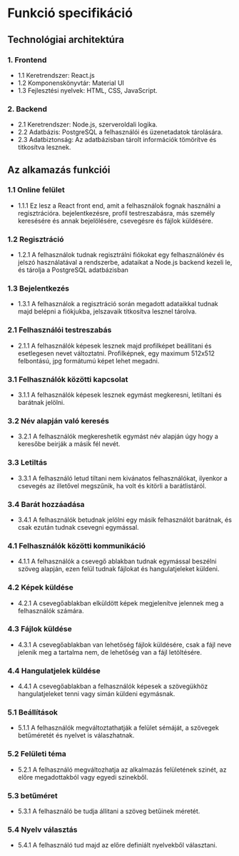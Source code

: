 # Funkció specifikáció

## Technológiai architektúra

### 1. Frontend

- 1.1 Keretrendszer: React.js
- 1.2 Komponenskönyvtár: Material UI
- 1.3 Fejlesztési nyelvek: HTML, CSS, JavaScript.

### 2. Backend

- 2.1 Keretrendszer: Node.js, szerveroldali logika.
- 2.2 Adatbázis: PostgreSQL a felhasználói és üzenetadatok tárolására.
- 2.3 Adatbiztonság: Az adatbázisban tárolt információk tömörítve és titkosítva lesznek.

## Az alkamazás funkciói

### 1.1 Online felület

- 1.1.1 Ez lesz a React front end, amit a felhasználok fognak használni a regisztrációra.
bejelentkezésre, profil testreszabásra, más személy keresésére és annak bejelölésére, csevegésre és fájlok küldésére.

### 1.2 Regisztráció

- 1.2.1 A felhasználok tudnak regisztrálni fiókokat egy felhasználónév és jelszó használatával a rendszerbe, adataikat a Node.js backend kezeli le, és tárolja a PostgreSQL adatbázisban

### 1.3 Bejelentkezés

- 1.3.1 A felhasználok a regisztráció során megadott adataikkal  tudnak majd belépni a fiókjukba, jelszavaik titkosítva lesznel tárolva.

### 2.1 Felhasználói testreszabás

- 2.1.1 A felhasználók képesek lesznek majd profilképet beállitani és esetlegesen nevet változtatni. Profilképnek, egy maximum 512x512 felbontású, jpg formátumú képet lehet megadni.

### 3.1 Felhasználók közötti kapcsolat

- 3.1.1 A felhasználók képesek lesznek egymást megkeresni, letiltani és barátnak jelölni.

### 3.2 Név alapján való keresés

- 3.2.1 A felhasználók megkereshetik egymást név alapján úgy hogy a keresőbe beirják a másik fél nevét.

### 3.3 Letiltás

- 3.3.1 A felhasználó letud tiltani nem kivánatos felhasználókat, ilyenkor a csevegés az illetővel megszűnik, ha volt és kitörli a barátlistáról.

### 3.4 Barát hozzáadása

- 3.4.1 A felhasználók betudnak jelölni egy másik felhasználót barátnak, és csak ezután tudnak csevegni egymással.

### 4.1 Felhasználók közötti kommunikáció

- 4.1.1 A felhasználók a csevegő ablakban tudnak egymással beszélni szöveg alapján, ezen felül tudnak fájlokat és  hangulatjeleket küldeni.

### 4.2 Képek küldése

- 4.2.1 A csevegőablakban elküldött képek megjelenítve jelennek meg a felhasználók számára.

### 4.3 Fájlok küldése

- 4.3.1 A csevegőablakban van lehetőség fájlok küldésére, csak a fájl neve jelenik meg a tartalma nem, de lehetőség van a fájl letöltésére.

### 4.4 Hangulatjelek küldése

- 4.4.1 A csevegőablakban a felhasználók képesek a szövegükhöz hangulatjeleket tenni vagy simán küldeni egymásnak.

### 5.1 Beállítások

- 5.1.1 A felhasználók megváltoztathatják a felület sémáját, a szövegek betűméretét és nyelvet is válaszhatnak.

### 5.2 Felületi téma

- 5.2.1 A felhasználó megváltozhatja az alkalmazás felületének szinét, az előre megadottakból vagy egyedi szinekből.

### 5.3 betűméret

- 5.3.1 A felhasználó be tudja állitani a szöveg betűinek méretét.

### 5.4 Nyelv választás

- 5.4.1 A felhasználó tud majd az előre definiált nyelvekből választani.
